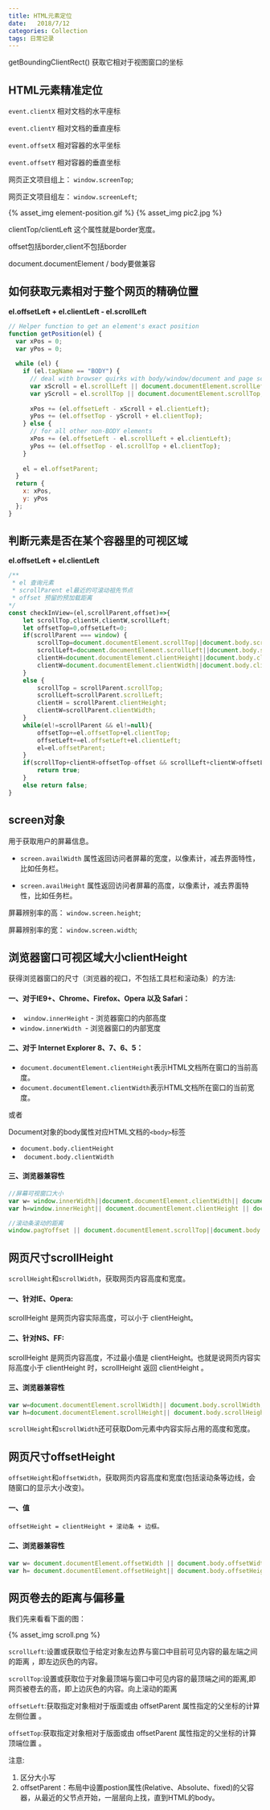 ```yaml
---
title: HTML元素定位
date:   2018/7/12
categories: Collection
tags: 日常记录
---
```


 getBoundingClientRect() 获取它相对于视图窗口的坐标
## HTML元素精准定位

``event.clientX`` 相对文档的水平座标 

``event.clientY`` 相对文档的垂直座标 

``event.offsetX`` 相对容器的水平坐标 

``event.offsetY`` 相对容器的垂直坐标 

网页正文项目组上： ``window.screenTop``;

网页正文项目组左： ``window.screenLeft``;

{% asset_img element-position.gif %}
{% asset_img pic2.jpg %}


clientTop/clientLeft  这个属性就是border宽度。

offset包括border,client不包括border

document.documentElement / body要做兼容

## 如何获取元素相对于整个网页的精确位置
**el.offsetLeft + el.clientLeft - el.scrollLeft**
```js
// Helper function to get an element's exact position
function getPosition(el) {
  var xPos = 0;
  var yPos = 0;
 
  while (el) {
    if (el.tagName == "BODY") {
      // deal with browser quirks with body/window/document and page scroll
      var xScroll = el.scrollLeft || document.documentElement.scrollLeft;
      var yScroll = el.scrollTop || document.documentElement.scrollTop;
 
      xPos += (el.offsetLeft - xScroll + el.clientLeft);
      yPos += (el.offsetTop - yScroll + el.clientTop);
    } else {
      // for all other non-BODY elements
      xPos += (el.offsetLeft - el.scrollLeft + el.clientLeft);
      yPos += (el.offsetTop - el.scrollTop + el.clientTop);
    }
 
    el = el.offsetParent;
  }
  return {
    x: xPos,
    y: yPos
  };
}
```
## 判断元素是否在某个容器里的可视区域
**el.offsetLeft + el.clientLeft**
```js
/**
 * el 查询元素
 * scrollParent el最近的可滚动祖先节点
 * offset 预留的预加载距离
*/
const checkInView=(el,scrollParent,offset)=>{
    let scrollTop,clientH,clientW,scrollLeft;
    let offsetTop=0,offsetLeft=0;
    if(scrollParent === window) {
        scrollTop=document.documentElement.scrollTop||document.body.scrollTop;
        scrollLeft=document.documentElement.scrollLeft||document.body.scrollLeft;
        clientH=document.documentElement.clientHeight||document.body.clientHeight;
        clientW=document.documentElement.clientWidth||document.body.clientWidth;
    }
    else {
        scrollTop = scrollParent.scrollTop;
        scrollLeft=scrollParent.scrollLeft;
        clientH = scrollParent.clientHeight;
        clientW=scrollParent.clientWidth;
    }
    while(el!=scrollParent && el!=null){
        offsetTop+=el.offsetTop+el.clientTop;
        offsetLeft+=el.offsetLeft+el.clientLeft;
        el=el.offsetParent;
    }
    if(scrollTop+clientH>offsetTop-offset && scrollLeft+clientW>offsetLeft-offset){
        return true;
    }
    else return false;
}
```


## screen对象

用于获取用户的屏幕信息。

* ``screen.availWidth`` 属性返回访问者屏幕的宽度，以像素计，减去界面特性，比如任务栏。

* ``screen.availHeight`` 属性返回访问者屏幕的高度，以像素计，减去界面特性，比如任务栏。

屏幕辨别率的高： ``window.screen.height``;

屏幕辨别率的宽： ``window.screen.width``;


## 浏览器窗口可视区域大小clientHeight
获得浏览器窗口的尺寸（浏览器的视口，不包括工具栏和滚动条）的方法:
#### 一、对于IE9+、Chrome、Firefox、Opera 以及 Safari：
* `` window.innerHeight`` - 浏览器窗口的内部高度
*  ``window.innerWidth ``- 浏览器窗口的内部宽度

#### 二、对于 Internet Explorer 8、7、6、5：
* ``document.documentElement.clientHeight``表示HTML文档所在窗口的当前高度。
* ``document.documentElement.clientWidth``表示HTML文档所在窗口的当前宽度。

或者

Document对象的body属性对应HTML文档的``<body>``标签
* ``document.body.clientHeight``
* `` document.body.clientWidth``

#### 三、浏览器兼容性
```javascript
//屏幕可视窗口大小
var w= window.innerWidth||document.documentElement.clientWidth|| document.body.clientWidth;
var h=window.innerHeight|| document.documentElement.clientHeight || document.body.clientHeight;

//滚动条滚动的距离
window.pagYoffset || document.documentElement.scrollTop||document.body.scrollTop 

```

##  网页尺寸scrollHeight

``scrollHeight``和``scrollWidth``，获取网页内容高度和宽度。
#### 一、针对IE、Opera:
scrollHeight 是网页内容实际高度，可以小于 clientHeight。
#### 二、针对NS、FF:
scrollHeight 是网页内容高度，不过最小值是 clientHeight。也就是说网页内容实际高度小于 clientHeight 时，scrollHeight 返回 clientHeight 。
#### 三、浏览器兼容性
```javascript
var w=document.documentElement.scrollWidth|| document.body.scrollWidth;
var h=document.documentElement.scrollHeight|| document.body.scrollHeight;
```

``scrollHeight``和``scrollWidth``还可获取Dom元素中内容实际占用的高度和宽度。

## 网页尺寸offsetHeight
``offsetHeight``和``offsetWidth``，获取网页内容高度和宽度(包括滚动条等边线，会随窗口的显示大小改变)。
#### 一、值
``offsetHeight = clientHeight + 滚动条 + 边框。``
#### 二、浏览器兼容性
```javascript
var w= document.documentElement.offsetWidth || document.body.offsetWidth;
var h= document.documentElement.offsetHeight|| document.body.offsetHeight;
```

## 网页卷去的距离与偏移量

我们先来看看下面的图：

{% asset_img scroll.png %}

``scrollLeft``:设置或获取位于给定对象左边界与窗口中目前可见内容的最左端之间的距离 ，即左边灰色的内容。

``scrollTop``:设置或获取位于对象最顶端与窗口中可见内容的最顶端之间的距离,即网页被卷去的高，即上边灰色的内容。向上滚动的距离

``offsetLeft``:获取指定对象相对于版面或由 offsetParent 属性指定的父坐标的计算左侧位置 。

``offsetTop``:获取指定对象相对于版面或由 offsetParent 属性指定的父坐标的计算顶端位置 。

注意:
1. 区分大小写
2. offsetParent：布局中设置postion属性(Relative、Absolute、fixed)的父容器，从最近的父节点开始，一层层向上找，直到HTML的body。
